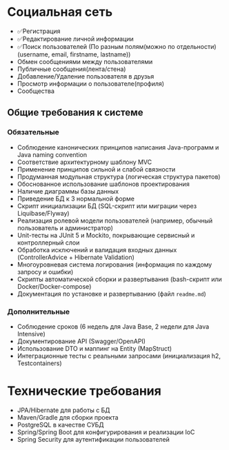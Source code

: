 # Социальная сеть
- ✅Регистрация
- ✅Редактирование личной информации
- ✅Поиск пользователей (По разным полям(можно по отдельности) (username, email, firstname, lastname))
- Обмен сообщениями между пользователями
- Публичные сообщения(лента/стена)
- Добавление/Удаление пользователя в друзья
- Просмотр информации о пользователе(профиля)
- Сообщества

## Общие требования к системе
### Обязательные
- Соблюдение канонических принципов написания Java-программ и Java naming convention
- Соответствие архитектурному шаблону MVC
- Применение принципов сильной и слабой связности
- Продуманная модульная структура (логическая структура пакетов)
- Обоснованное использование шаблонов проектирования
- Наличие диаграммы базы данных
- Приведение БД к 3 нормальной форме
- Скрипт инициализации БД (SQL-скрипт или миграции через Liquibase/Flyway)
- Реализация ролевой модели пользователей (например, обычный пользователь и администратор)
- Unit-тесты на JUnit 5 и Mockito, покрывающие сервисный и контроллерный слои
- Обработка исключений и валидация входных данных (ControllerAdvice + Hibernate Validation)
- Многоуровневая система логирования (информация по каждому запросу и ошибки)
- Скрипты автоматической сборки и развертывания (bash-скрипт или Docker/Docker-compose)
- Документация по установке и развертыванию (файл `readme.md`)

### Дополнительные
- Соблюдение сроков (6 недель для Java Base, 2 недели для Java Intensive)
- Документирование API (Swagger/OpenAPI)
- Использование DTO и маппинг на Entity (MapStruct)
- Интеграционные тесты с реальными запросами (инициализация h2, Testcontainers)

# Технические требования
- JPA/Hibernate для работы с БД
- Maven/Gradle для сборки проекта
- PostgreSQL в качестве СУБД
- Spring/Spring Boot для конфигурирования и реализации IoC
- Spring Security для аутентификации пользователей  
